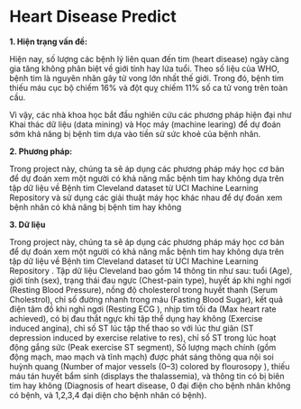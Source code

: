 # Heart Disease Predict
**1.   Hiện trạng vấn đề:**

Hiện nay, số lượng các bệnh lý liên quan đến tim (heart disease) ngày càng gia tăng không phân biệt về giới tính hay lứa tuổi. Theo số liệu của WHO, bệnh tim là nguyên nhân gây tử vong lớn nhất thế giới. Trong đó, bệnh tim thiếu máu cục bộ chiếm 16% và đột quỵ chiếm 11% số ca tử vong trên toàn cầu.

Vì vậy, các nhà khoa học bắt đầu nghiên cứu các phương pháp hiện đại như Khai thác dữ liệu (data mining) và Học máy (machine learing) để dự đoán sớm khả năng bị bệnh tim dựa vào tiền sử sức khoẻ của bệnh nhân.

**2.   Phương pháp:**

Trong project này, chúng ta sẽ áp dụng các phương pháp máy học cơ bản để dự đoán xem một người có khả năng mắc bệnh tim hay không dựa trên tập dữ liệu về Bệnh tim Cleveland dataset từ UCI Machine Learning Repository và sử dụng các giải thuật máy học khác nhau để dự đoán xem bệnh nhân có khả năng bị bệnh tim hay không

**3. Dữ liệu**

Trong project này, chúng ta sẽ áp dụng các phương pháp máy học cơ bản để dự đoán xem một người có khả năng mắc bệnh tim hay không dựa trên tập dữ liệu về Bệnh tim Cleveland dataset từ UCI Machine Learning Repository . Tập dữ liệu Cleveland bao gồm 14 thông tin như sau: tuổi (Age), giới tính (sex), trạng thái đau ngực (Chest-pain type), huyết áp khi nghỉ ngơi (Resting Blood Pressure), nồng độ cholesterol trong huyết thanh (Serum Cholestrol), chỉ số đường nhanh trong máu (Fasting Blood Sugar), kết quả điện tâm đồ khi nghỉ ngơi (Resting ECG ), nhịp tim tối đa (Max heart rate achieved), có bị đau thắt ngực khi tập thể dụng hay không (Exercise induced angina), chỉ số ST lúc tập thể thao so với lúc thư giãn (ST depression induced by exercise relative to res), chỉ số ST trong lúc hoạt động gắng sức (Peak exercise ST segment), Số lượng mạch chính (gồm động mạch, mao mạch và tĩnh mạch) được phát sáng thông qua nội soi huỳnh quang (Number of major vessels (0–3) colored by flourosopy ), thiếu máu tán huyết bẩm sinh (displays the thalassemia), và thông tin có bị biên tim hay không (Diagnosis of heart disease, 0 đại điện cho bệnh nhân không có bệnh, và 1,2,3,4 đại diện cho bệnh nhân có bệnh).